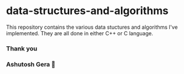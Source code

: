 # data-structures-and-algorithms

This repository contains the various data stuctures and algorithms I've implemented. They are all done in either C++ or C language.

### Thank you
### Ashutosh Gera 💙
